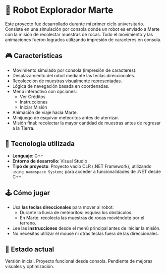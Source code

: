 # 🤖 Robot Explorador Marte

Este proyecto fue desarrollado durante mi primer ciclo universitario. Consiste en una simulación por consola donde un robot es enviado a Marte con la misión de recolectar muestras de rocas. Todo el movimiento y las animaciones fueron logrados utilizando impresión de caracteres en consola.

## 🎮 Características

- Movimiento simulado por consola (impresión de caracteres).
- Desplazamiento del robot mediante las teclas direccionales.
- Recolección de muestras visualmente representadas.
- Lógica de navegación basada en coordenadas.
- Menú interactivo con opciones:
  - Ver Créditos
  - Instrucciones
  - Iniciar Misión
- Animación de viaje hacia Marte.
- Minijuego de esquivar meteoritos antes de aterrizar.
- Misión final: recolectar la mayor cantidad de muestras antes de regresar a la Tierra.

## 🧪 Tecnología utilizada

- **Lenguaje**: C++
- **Entorno de desarrollo**: Visual Studio
- **Tipo de proyecto**: Proyecto vacío CLR (.NET Framework), utilizando `using namespace System;` para acceder a funcionalidades de .NET desde C++

## 🕹️ Cómo jugar

- Usa **las teclas direccionales** para mover al robot:
  - Durante la lluvia de meteoritos: esquiva los obstáculos.
  - En Marte: recolecta las muestras de rocas moviéndote por el terreno.
- Lee las **instrucciones** desde el menú principal antes de iniciar la misión.
- No necesitas utilizar el mouse ni otras teclas fuera de las direccionales.

## 🚧 Estado actual

Versión inicial. Proyecto funcional desde consola. Pendiente de mejoras visuales y optimización.


